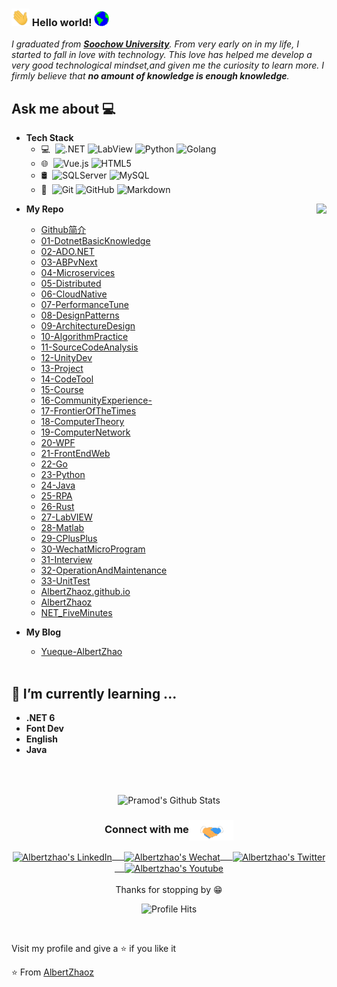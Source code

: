 ### <img src="https://github.com/AlbertZhaoz/AlbertZhaoz/blob/master/Assets/Hi.gif" width="29px"> Hello world!&nbsp;<img src="https://github.com/AlbertZhaoz/AlbertZhaoz/blob/master/Assets/Earth.gif" width="24px">
<em>I graduated from <a href="https://www.suda.edu.cn/"><b>Soochow University</b></a>. From very early on in my life, I started to fall in love with technology. This love has helped me develop a very good technological mindset,and given me the curiosity to learn more. I firmly believe that **no amount of knowledge is enough knowledge**. </em>
 <br/>
## Ask me about :computer: 
- **Tech Stack**
	- 💻 &#160;![.NET](https://img.shields.io/badge/-NET-333333?style=flat&logo=.NET&logoColor=FCC624)
	![LabView](https://img.shields.io/badge/-LabView-333333?style=flat&logo=payoneer&logoColor=FF4800)
	![Python](https://img.shields.io/badge/-Python-333333?style=flat&logo=bootstrap&logoColor=563D7C)
	![Golang](https://img.shields.io/badge/-Golang-333333?style=flat&logo=Go)
	- 🌐 &#160;![Vue.js](https://img.shields.io/badge/-VueJS-333333?style=flat&logo=Vue.js)
	![HTML5](https://img.shields.io/badge/-HTML5-333333?style=flat&logo=HTML5)
	- 🛢 &#160;![SQLServer](https://img.shields.io/badge/-SqlServer-333333?style=flat&logo=react)
	![MySQL](https://img.shields.io/badge/-MySQL-333333?style=flat&logo=mysql)
	- 🔧 &#160;![Git](https://img.shields.io/badge/-Git-333333?style=flat&logo=git)
	![GitHub](https://img.shields.io/badge/-GitHub-333333?style=flat&logo=github)
	![Markdown](https://img.shields.io/badge/-Markdown-333333?style=flat&logo=markdown)
	
<img align="right" src="https://github.com/rajput2107/rajput2107/blob/master/Assets/Developer.gif"/>

- **My Repo**
  - [Github简介](https://github.com/AlbertZhaoz/AlbertZhaoz)
  - [01-DotnetBasicKnowledge](https://github.com/AlbertZhaoz/01-DotnetBasicKnowledge)
  - [02-ADO.NET](https://github.com/AlbertZhaoz/02-ADO.NET)
  - [03-ABPvNext](https://github.com/AlbertZhaoz/03-ABPvNext)
  - [04-Microservices](https://github.com/AlbertZhaoz/04-Microservices)
  - [05-Distributed](https://github.com/AlbertZhaoz/05-Distributed)
  - [06-CloudNative](https://github.com/AlbertZhaoz/06-CloudNative)
  - [07-PerformanceTune](https://github.com/AlbertZhaoz/07-PerformanceTune)
  - [08-DesignPatterns](https://github.com/AlbertZhaoz/08-DesignPatterns)
  - [09-ArchitectureDesign](https://github.com/AlbertZhaoz/09-ArchitectureDesign)
  - [10-AlgorithmPractice](https://github.com/AlbertZhaoz/10-AlgorithmPractice)
  - [11-SourceCodeAnalysis](https://github.com/AlbertZhaoz/11-SourceCodeAnalysis)
  - [12-UnityDev](https://github.com/AlbertZhaoz/12-UnityDev)
  - [13-Project](https://github.com/AlbertZhaoz/13-Project)
  - [14-CodeTool](https://github.com/AlbertZhaoz/14-CodeTool)
  - [15-Course](https://github.com/AlbertZhaoz/15-Course)
  - [16-CommunityExperience-](https://github.com/AlbertZhaoz/16-CommunityExperience-)
  - [17-FrontierOfTheTimes](https://github.com/AlbertZhaoz/17-FrontierOfTheTimes)
  - [18-ComputerTheory](https://github.com/AlbertZhaoz/18-ComputerTheory)
  - [19-ComputerNetwork](https://github.com/AlbertZhaoz/19-ComputerNetwork)
  - [20-WPF](https://github.com/AlbertZhaoz/20-WPF)
  - [21-FrontEndWeb](https://github.com/AlbertZhaoz/21-FrontEndWeb)
  - [22-Go](https://github.com/AlbertZhaoz/22-Go)
  - [23-Python](https://github.com/AlbertZhaoz/23-Python)
  - [24-Java](https://github.com/AlbertZhaoz/24-Java)
  - [25-RPA](https://github.com/AlbertZhaoz/25-RPA)
  - [26-Rust](https://github.com/AlbertZhaoz/26-Rust)
  - [27-LabVIEW](https://github.com/AlbertZhaoz/27-LabVIEW)
  - [28-Matlab](https://github.com/AlbertZhaoz/28-Matlab)
  - [29-CPlusPlus](https://github.com/AlbertZhaoz/29-CPlusPlus)
  - [30-WechatMicroProgram](https://github.com/AlbertZhaoz/30-WechatMicroProgram)
  - [31-Interview](https://github.com/AlbertZhaoz/31-Interview)
  - [32-OperationAndMaintenance](https://github.com/AlbertZhaoz/32-OperationAndMaintenance)
  - [33-UnitTest](https://github.com/AlbertZhaoz/33-UnitTest)
  - [AlbertZhaoz.github.io](https://github.com/AlbertZhaoz/AlbertZhaoz.github.io)
  - [AlbertZhaoz](https://github.com/AlbertZhaoz/AlbertZhaoz)
  - [NET_FiveMinutes](https://github.com/AlbertZhaoz/NET_FiveMinutes)
  
- **My Blog**
  - [Yueque-AlbertZhao](https://www.yuque.com/albertzhao)
<br/><br/>

## 🌱 I’m currently learning ...
- **.NET 6**
- **Font Dev**
- **English**
- **Java**
<br/>
  <br/>



<p align="center">
<img align="center" src="https://github-readme-stats.vercel.app/api?username=AlbertZhaoz&&show_icons=true&theme=radical" alt="Pramod's Github Stats">
</p>  

<div align="center">
  <h3 align="center">Connect with me<img align="center" src="https://github.com/AlbertZhaoz/AlbertZhaoz/blob/master/Assets/Handshake.gif" height="33px" /></h3> 
</div>
<p align="center">
 <a href="https://www.linkedin.com/in/albert-zhao-881368228/" target="blank">
  <img align="center" alt="Albertzhao's LinkedIn" width="30px" src="https://www.vectorlogo.zone/logos/linkedin/linkedin-icon.svg" /> &nbsp; &nbsp;
 </a>
 <a href="https://www.zhihu.com/people/hongyongzhao" target="blank">
  <img align="center" alt="Albertzhao's Wechat" width="30px" src="https://www.vectorlogo.zone/logos/wechat/wechat-icon.svg" /> &nbsp; &nbsp;
 </a>
 <a href="https://twitter.com/albertzhaoz" target="blank">
  <img align="center" alt="Albertzhao's Twitter" width="30px" src="https://www.vectorlogo.zone/logos/twitter/twitter-official.svg" /> &nbsp; &nbsp;
 </a>
 <a href="https://www.youtube.com/channel/UCmYWP0JKRb4iiDhn7x97omg" target="blank">
  <img align="center" alt="Albertzhao's Youtube" width="30px" src="https://www.vectorlogo.zone/logos/youtube/youtube-tile.svg" />
 </a> 
  <br/>
  <br/>
  Thanks for stopping by 😁<br/>
</p>
<p align="center"><img alt="Profile Hits" src="https://hits.seeyoufarm.com/api/count/incr/badge.svg?url=https%3A%2F%2Fgithub.com%2Frajput2107%2F" /></p>
<br/>
<p>
Visit my profile and give a ⭐️ if you like it</p>

⭐️ From [AlbertZhaoz](https://github.com/albertzhaoz)
